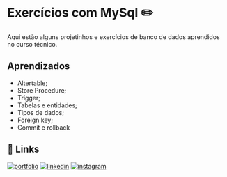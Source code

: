 
# Exercícios com MySql ✏️

Aqui estão alguns projetinhos e exercícios de banco de dados aprendidos no curso técnico.


## Aprendizados

- Altertable;
- Store Procedure;
- Trigger;
- Tabelas e entidades;
- Tipos de dados;
- Foreign key;
- Commit e rollback

## 🔗 Links
[![portfolio](https://img.shields.io/badge/my_portfolio-000?style=for-the-badge&logo=ko-fi&logoColor=white)](https://www.behance.net/beatrizmiranda9)
[![linkedin](https://img.shields.io/badge/linkedin-0A66C2?style=for-the-badge&logo=linkedin&logoColor=white)](https://www.linkedin.com/in/biamiran/)
[![instagram](https://img.shields.io/badge/Instagram-E4405F?style=for-the-badge&logo=instagram&logoColor=white)](https://instagram.com/bia_miran)

